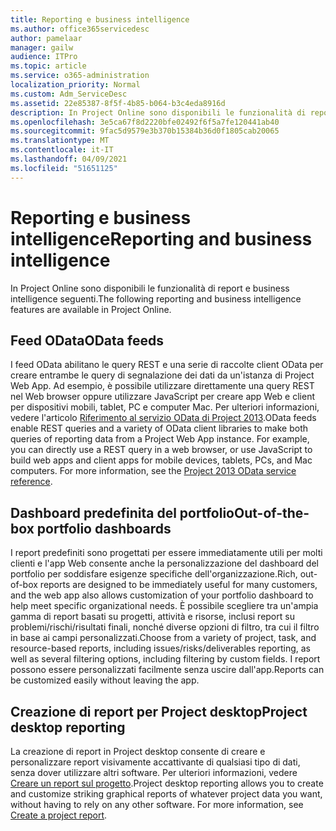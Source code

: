 ```yaml
---
title: Reporting e business intelligence
ms.author: office365servicedesc
author: pamelaar
manager: gailw
audience: ITPro
ms.topic: article
ms.service: o365-administration
localization_priority: Normal
ms.custom: Adm_ServiceDesc
ms.assetid: 22e85387-8f5f-4b85-b064-b3c4eda8916d
description: In Project Online sono disponibili le funzionalità di report e business intelligence seguenti.
ms.openlocfilehash: 3e5ca67f8d2220bfe02492f6f5a7fe120441ab40
ms.sourcegitcommit: 9fac5d9579e3b370b15384b36d0f1805cab20065
ms.translationtype: MT
ms.contentlocale: it-IT
ms.lasthandoff: 04/09/2021
ms.locfileid: "51651125"
---
```

# <a name="reporting-and-business-intelligence"></a><span data-ttu-id="0dfff-103">Reporting e business intelligence</span><span class="sxs-lookup"><span data-stu-id="0dfff-103">Reporting and business intelligence</span></span>

<span data-ttu-id="0dfff-104">In Project Online sono disponibili le funzionalità di report e business intelligence seguenti.</span><span class="sxs-lookup"><span data-stu-id="0dfff-104">The following reporting and business intelligence features are available in Project Online.</span></span>
  
## <a name="odata-feeds"></a><span data-ttu-id="0dfff-105">Feed OData</span><span class="sxs-lookup"><span data-stu-id="0dfff-105">OData feeds</span></span>

<span data-ttu-id="0dfff-p101">I feed OData abilitano le query REST e una serie di raccolte client OData per creare entrambe le query di segnalazione dei dati da un'istanza di Project Web App. Ad esempio, è possibile utilizzare direttamente una query REST nel Web browser oppure utilizzare JavaScript per creare app Web e client per dispositivi mobili, tablet, PC e computer Mac. Per ulteriori informazioni, vedere l'articolo [Riferimento al servizio OData di Project 2013](/previous-versions/office/project-odata/jj163015(v=office.15)).</span><span class="sxs-lookup"><span data-stu-id="0dfff-p101">OData feeds enable REST queries and a variety of OData client libraries to make both queries of reporting data from a Project Web App instance. For example, you can directly use a REST query in a web browser, or use JavaScript to build web apps and client apps for mobile devices, tablets, PCs, and Mac computers. For more information, see the [Project 2013 OData service reference](/previous-versions/office/project-odata/jj163015(v=office.15)).</span></span>
  
## <a name="out-of-the-box-portfolio-dashboards"></a><span data-ttu-id="0dfff-109">Dashboard predefinita del portfolio</span><span class="sxs-lookup"><span data-stu-id="0dfff-109">Out-of-the-box portfolio dashboards</span></span>

<span data-ttu-id="0dfff-110">I report predefiniti sono progettati per essere immediatamente utili per molti clienti e l'app Web consente anche la personalizzazione del dashboard del portfolio per soddisfare esigenze specifiche dell'organizzazione.</span><span class="sxs-lookup"><span data-stu-id="0dfff-110">Rich, out-of-box reports are designed to be immediately useful for many customers, and the web app also allows customization of your portfolio dashboard to help meet specific organizational needs.</span></span> <span data-ttu-id="0dfff-111">È possibile scegliere tra un'ampia gamma di report basati su progetti, attività e risorse, inclusi report su problemi/rischi/risultati finali, nonché diverse opzioni di filtro, tra cui il filtro in base ai campi personalizzati.</span><span class="sxs-lookup"><span data-stu-id="0dfff-111">Choose from a variety of project, task, and resource-based reports, including issues/risks/deliverables reporting, as well as several filtering options, including filtering by custom fields.</span></span> <span data-ttu-id="0dfff-112">I report possono essere personalizzati facilmente senza uscire dall'app.</span><span class="sxs-lookup"><span data-stu-id="0dfff-112">Reports can be customized easily without leaving the app.</span></span> 
  
## <a name="project-desktop-reporting"></a><span data-ttu-id="0dfff-113">Creazione di report per Project desktop</span><span class="sxs-lookup"><span data-stu-id="0dfff-113">Project desktop reporting</span></span>

<span data-ttu-id="0dfff-p103">La creazione di report in Project desktop consente di creare e personalizzare report visivamente accattivante di qualsiasi tipo di dati, senza dover utilizzare altri software. Per ulteriori informazioni, vedere [Creare un report sul progetto](https://go.microsoft.com/fwlink/?LinkID=823657&amp;clcid=0x409).</span><span class="sxs-lookup"><span data-stu-id="0dfff-p103">Project desktop reporting allows you to create and customize striking graphical reports of whatever project data you want, without having to rely on any other software. For more information, see [Create a project report](https://go.microsoft.com/fwlink/?LinkID=823657&amp;clcid=0x409).</span></span>
